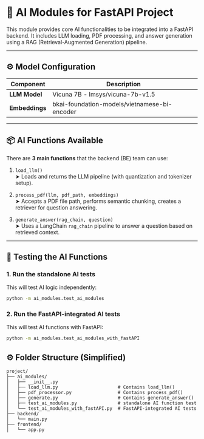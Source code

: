 # 🧠 AI Modules for FastAPI Project

This module provides core AI functionalities to be integrated into a FastAPI backend. It includes LLM loading, PDF processing, and answer generation using a RAG (Retrieval-Augmented Generation) pipeline.

---

## ⚙️ Model Configuration

| Component     | Description                                  |
|---------------|----------------------------------------------|
| **LLM Model** | Vicuna 7B - lmsys/vicuna-7b-v1.5   |
| **Embeddings**| bkai-foundation-models/vietnamese-bi-encoder |

---

## 📦 AI Functions Available

There are **3 main functions** that the backend (BE) team can use:

1. `load_llm()`  
   ➤ Loads and returns the LLM pipeline (with quantization and tokenizer setup).

2. `process_pdf(llm, pdf_path, embeddings)`  
   ➤ Accepts a PDF file path, performs semantic chunking, creates a retriever for question answering.

3. `generate_answer(rag_chain, question)`  
   ➤ Uses a LangChain `rag_chain` pipeline to answer a question based on retrieved context.

---

## 🧪 Testing the AI Functions

### 1️. Run the **standalone AI tests**

This will test AI logic independently:

```bash
python -m ai_modules.test_ai_modules
```
### 2. Run the **FastAPI-integrated AI tests**

This will test AI functions with FastAPI:

```bash
python -m ai_modules.test_ai_modules_with_fastAPI
```

## ⚙️ Folder Structure (Simplified)
```
project/
├── ai_modules/
│   ├── __init__.py
│   ├── load_llm.py                      # Contains load_llm()
│   ├── pdf_processor.py                 # Contains process_pdf()
│   ├── generate.py                      # Contains generate_answer()
│   ├── test_ai_modules.py               # standalone AI function test
│   └── test_ai_modules_with_fastAPI.py  # FastAPI-integrated AI tests
├── backend/
│   └── main.py                 
├── frontend/
│   └── app.py                 
```
